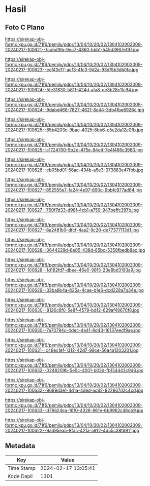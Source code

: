 # Hasil

## Foto C Plano

https://sirekap-obj-formc.kpu.go.id/71f6/pemilu/pdpr/13/04/10/20/02/1304102002009-20240217-100621--1ca5df9b-9ec7-4360-bbb1-545d3967ef97.jpg

https://sirekap-obj-formc.kpu.go.id/71f6/pemilu/pdpr/13/04/10/20/02/1304102002009-20240217-100623--ecf43e17-acf3-4fc3-9d2a-93df5b3db0fa.jpg

https://sirekap-obj-formc.kpu.go.id/71f6/pemilu/pdpr/13/04/10/20/02/1304102002009-20240217-100624--5fe31830-b811-424d-afa8-de3b28c1fc94.jpg

https://sirekap-obj-formc.kpu.go.id/71f6/pemilu/pdpr/13/04/10/20/02/1304102002009-20240217-100624--9dabd466-7827-4621-8c44-3db4fbe6926c.jpg

https://sirekap-obj-formc.kpu.go.id/71f6/pemilu/pdpr/13/04/10/20/02/1304102002009-20240217-100625--85b4203c-9bae-4025-8bb6-e5e2da12c0fb.jpg

https://sirekap-obj-formc.kpu.go.id/71f6/pemilu/pdpr/13/04/10/20/02/1304102002009-20240217-100625--c1724700-5b2d-475e-84c4-7e4f486c3980.jpg

https://sirekap-obj-formc.kpu.go.id/71f6/pemilu/pdpr/13/04/10/20/02/1304102002009-20240217-100626--cb05bd01-58ac-434b-a5e3-073883e47fbb.jpg

https://sirekap-obj-formc.kpu.go.id/71f6/pemilu/pdpr/13/04/10/20/02/1304102002009-20240217-100627--852555e7-fa24-4e97-890c-9bbfc977ad64.jpg

https://sirekap-obj-formc.kpu.go.id/71f6/pemilu/pdpr/13/04/10/20/02/1304102002009-20240217-100627--760f7d33-d98f-4cb1-a759-947beffc397b.jpg

https://sirekap-obj-formc.kpu.go.id/71f6/pemilu/pdpr/13/04/10/20/02/1304102002009-20240217-100627--8a2481b0-dfcf-4aa2-9c20-de77377113d1.jpg

https://sirekap-obj-formc.kpu.go.id/71f6/pemilu/pdpr/13/04/10/20/02/1304102002009-20240217-100628--0644228d-8e85-438d-85bc-5358fbedb8ad.jpg

https://sirekap-obj-formc.kpu.go.id/71f6/pemilu/pdpr/13/04/10/20/02/1304102002009-20240217-100628--1d182fd7-dbee-46e0-98f3-23e8bd3193a9.jpg

https://sirekap-obj-formc.kpu.go.id/71f6/pemilu/pdpr/13/04/10/20/02/1304102002009-20240217-100629--32ba8b4a-825a-4cae-b1e6-dcd228a7b34e.jpg

https://sirekap-obj-formc.kpu.go.id/71f6/pemilu/pdpr/13/04/10/20/02/1304102002009-20240217-100630--8126c6f0-5e8f-4579-bd12-629af48670f8.jpg

https://sirekap-obj-formc.kpu.go.id/71f6/pemilu/pdpr/13/04/10/20/02/1304102002009-20240217-100630--7a70794c-4dec-4a41-8d43-16137eedf9ae.jpg

https://sirekap-obj-formc.kpu.go.id/71f6/pemilu/pdpr/13/04/10/20/02/1304102002009-20240217-100631--c48ec1ef-1312-42d7-99ce-56a4a1203201.jpg

https://sirekap-obj-formc.kpu.go.id/71f6/pemilu/pdpr/13/04/10/20/02/1304102002009-20240217-100632--0248209b-5e5c-4001-b03d-fb154d43c9d6.jpg

https://sirekap-obj-formc.kpu.go.id/71f6/pemilu/pdpr/13/04/10/20/02/1304102002009-20240217-100632--9689d3e1-4d1a-4ded-ac82-822967d2c4cd.jpg

https://sirekap-obj-formc.kpu.go.id/71f6/pemilu/pdpr/13/04/10/20/02/1304102002009-20240217-100633--d79624ea-16f0-4328-861e-6b9962c46db9.jpg

https://sirekap-obj-formc.kpu.go.id/71f6/pemilu/pdpr/13/04/10/20/02/1304102002009-20240217-100622--9ad95ea5-8fac-421a-a912-4d55c38f6911.jpg


## Metadata

| Key        | Value               |
| ---------- | ------------------- |
| Time Stamp | 2024-02-17 13:05:41 |
| Kode Dapil | 1301                |



